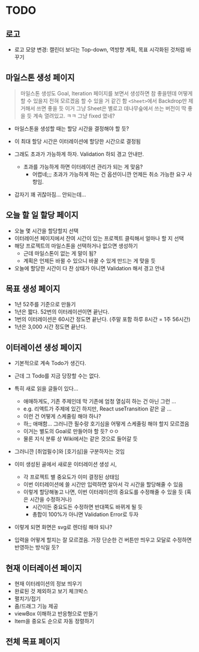 # TODO

## 로고

- 로고 모양 변경: 캘린더 보다는 Top-down, 역방향 계획, 목표 시각화된 것처럼 바꾸기

## 마일스톤 생성 페이지

> 마일스톤 생성도 Goal, Iteration 페이지를 보면서 생성하면 참 좋을텐데
> 어떻게 할 수 있을지 전혀 모르겠음
> 할 수 있을 거 같긴 함
> `<Sheet>`에서 Backdrop만 제거해서 쓰면 좋을 듯
> 이거 그냥 Sheet은 별로고 데나무숲에서 쓰는 버전이 딱 좋을 듯 계속 열려있고.
> ㅋㅋ 그냥 fixed 였네?

- 마일스톤을 생성할 때는 할당 시간을 결정해야 할 듯?
- 이 최대 할당 시간은 이터레이션에 할당한 시간으로 결정됨
- 그래도 초과가 가능하게 하자. Validation 하되 경고 안내만.

  - 초과를 가능하게 하면 이터레이션 관리가 되는 게 맞음?
    - 어렵네;;; 초과가 가능하게 하는 건 옵션이니깐 언제든 취소 가능한 요구 사항임.

- 갑자기 꽤 귀찮아짐... 안되는데...

## 오늘 할 일 할당 페이지

- 오늘 몇 시간을 할당할지 선택
- 이터레이션 페이지에서 잔여 시간이 있는 프로젝트 클릭해서 얼마나 할 지 선택
- 해당 프로젝트의 마일스톤을 선택하거나 없으면 생성하기
  - 근데 마일스톤이 없는 게 말이 됨?
  - 계획은 언제든 바뀔 수 있으니 바꿀 수 있게 만드는 게 맞을 듯
- 오늘에 할당한 시간이 다 찬 상태가 아니면 Validation 해서 경고 안내

## 목표 생성 페이지

- 1년 52주를 기준으로 만들기
- 1년은 짧다. 52번의 이터레이션이면 끝난다.
- 1번의 이터레이션은 60시간 정도면 끝난다. (주말 포함 하루 8시간 = 1주 56시간)
- 1년은 3,000 시간 정도면 끝난다.

## 이터레이션 생성 페이지

- 기본적으로 계속 Todo가 생긴다.
- 근데 그 Todo를 지금 당장할 수는 없다.
- 특히 새로 읽을 글들이 있다...
  - 애매하게도, 기존 주제인데 막 기존에 엄청 열심히 하는 건 아닌 그런 ...
  - e.g. 리액트가 주제에 있긴 하지만, React useTransition 같은 글 ...
  - 이런 건 어떻게 스케줄링 해야 하나?
  - 하;; 애매함... 그러니깐 필수랑 호기심을 어떻게 스케줄링 해야 할지 모르겠음
  - 이거는 별도의 Goal로 만들어야 할 듯? ㅇㅇ
  - 물론 지식 분류 상 Wiki에서는 같은 것으로 들어갈 듯
- 그러니깐 [취업필수]와 [호기심]을 구분하자는 것임

- 이미 생성된 골에서 새로운 이터레이션 생성 시,
  - 각 프로젝트 별 중요도가 이미 결정된 상태임
  - 이번 이터레이션에 쓸 시간만 입력하면 알아서 각 시간을 할당해줄 수 있음
  - 이렇게 할당해놓고 나면, 이번 이터레이션의 중요도를 수정해줄 수 있을 듯 (혹은 시간을 수정하거나)
    - 시간이든 중요도든 수정하면 반대쪽도 바뀌게 될 듯
    - 총합이 100%가 아니면 Validation Error로 두자
- 이렇게 되면 화면은 svg로 렌더링 해야 되나?
- 입력을 어떻게 할지는 잘 모르겠음. 가장 단순한 건 버튼만 띄우고 모달로 수정하면 반영하는 방식일 듯?

## 현재 이터레이션 페이지

- 현재 이터레이션의 정보 띄우기
- 완료된 것 제외하고 보기 체크박스
- 펼치기/접기
- 줌/드래그 기능 제공
- viewBox 이해하고 반응형으로 만들기
- Item을 중요도 순으로 자동 정렬하기

## 전체 목표 페이지
